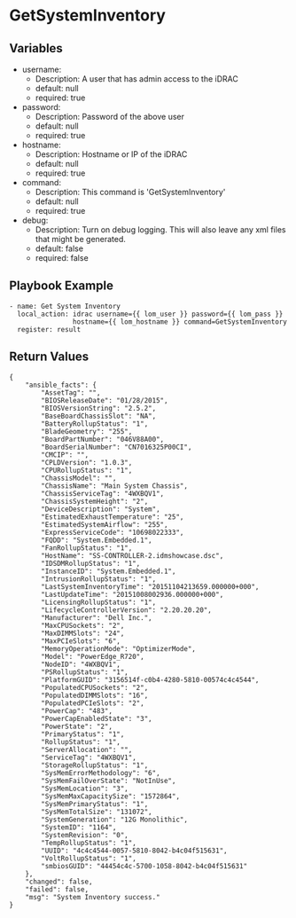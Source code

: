# GetSystemInventory

## Variables

* username:
  * Description: A user that has admin access to the iDRAC
  * default: null
  * required: true
* password:
  * Description: Password of the above user
  * default: null
  * required: true 
* hostname:
  * Description: Hostname or IP of the iDRAC
  * default: null
  * required: true
* command:
  * Description: This command is 'GetSystemInventory'
  * default: null
  * required: true
* debug:
  * Description: Turn on debug logging. This will also leave any xml files that might be generated.
  * default: false
  * required: false

## Playbook Example

```
- name: Get System Inventory
  local_action: idrac username={{ lom_user }} password={{ lom_pass }}
                hostname={{ lom_hostname }} command=GetSystemInventory
  register: result
```

## Return Values

```
{
    "ansible_facts": {
        "AssetTag": "", 
        "BIOSReleaseDate": "01/28/2015", 
        "BIOSVersionString": "2.5.2", 
        "BaseBoardChassisSlot": "NA", 
        "BatteryRollupStatus": "1", 
        "BladeGeometry": "255", 
        "BoardPartNumber": "046V88A00", 
        "BoardSerialNumber": "CN7016325P00CI", 
        "CMCIP": "", 
        "CPLDVersion": "1.0.3", 
        "CPURollupStatus": "1", 
        "ChassisModel": "", 
        "ChassisName": "Main System Chassis", 
        "ChassisServiceTag": "4WXBQV1", 
        "ChassisSystemHeight": "2", 
        "DeviceDescription": "System", 
        "EstimatedExhaustTemperature": "25", 
        "EstimatedSystemAirflow": "255", 
        "ExpressServiceCode": "10698022333", 
        "FQDD": "System.Embedded.1", 
        "FanRollupStatus": "1", 
        "HostName": "SS-CONTROLLER-2.idmshowcase.dsc", 
        "IDSDMRollupStatus": "1", 
        "InstanceID": "System.Embedded.1", 
        "IntrusionRollupStatus": "1", 
        "LastSystemInventoryTime": "20151104213659.000000+000", 
        "LastUpdateTime": "20151008002936.000000+000", 
        "LicensingRollupStatus": "1", 
        "LifecycleControllerVersion": "2.20.20.20", 
        "Manufacturer": "Dell Inc.", 
        "MaxCPUSockets": "2", 
        "MaxDIMMSlots": "24", 
        "MaxPCIeSlots": "6", 
        "MemoryOperationMode": "OptimizerMode", 
        "Model": "PowerEdge_R720", 
        "NodeID": "4WXBQV1", 
        "PSRollupStatus": "1", 
        "PlatformGUID": "3156514f-c0b4-4280-5810-00574c4c4544", 
        "PopulatedCPUSockets": "2", 
        "PopulatedDIMMSlots": "16", 
        "PopulatedPCIeSlots": "2", 
        "PowerCap": "483", 
        "PowerCapEnabledState": "3", 
        "PowerState": "2", 
        "PrimaryStatus": "1", 
        "RollupStatus": "1", 
        "ServerAllocation": "", 
        "ServiceTag": "4WXBQV1", 
        "StorageRollupStatus": "1", 
        "SysMemErrorMethodology": "6", 
        "SysMemFailOverState": "NotInUse", 
        "SysMemLocation": "3", 
        "SysMemMaxCapacitySize": "1572864", 
        "SysMemPrimaryStatus": "1", 
        "SysMemTotalSize": "131072", 
        "SystemGeneration": "12G Monolithic", 
        "SystemID": "1164", 
        "SystemRevision": "0", 
        "TempRollupStatus": "1", 
        "UUID": "4c4c4544-0057-5810-8042-b4c04f515631", 
        "VoltRollupStatus": "1", 
        "smbiosGUID": "44454c4c-5700-1058-8042-b4c04f515631"
    }, 
    "changed": false, 
    "failed": false, 
    "msg": "System Inventory success."
}
```

